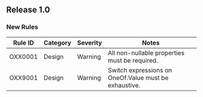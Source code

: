 ## Release 1.0

### New Rules

Rule ID | Category | Severity | Notes                                          
--------|----------|----------|------------------------------------------------
OXX0001 | Design   | Warning  | All non-nullable properties must be required.
OXX9001 | Design   | Warning  | Switch expressions on OneOf.Value must be exhaustive.
